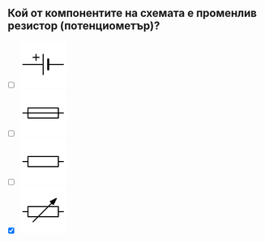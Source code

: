 ## Кой от компонентите на схемата е променлив резистор (потенциометър)?

<!-- Верният отговор е отбелязан с [X] -->

- [ ] ![A](../../../assets/battery.svg)
- [ ] ![B](../../../assets/fuse.svg)
- [ ] ![C](../../../assets/resistor.svg)
- [X] ![D](../../../assets/var-resistor.svg)
